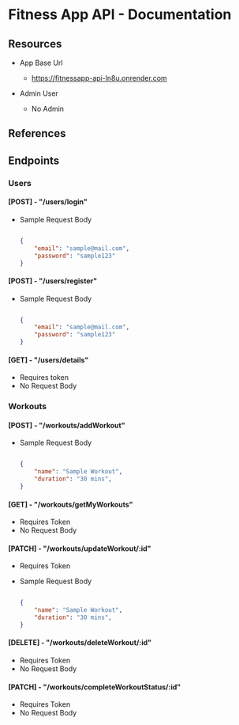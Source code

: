 # Fitness App API - Documentation

## Resources

- App Base Url
    - https://fitnessapp-api-ln8u.onrender.com

- Admin User
    - No Admin

## References

## Endpoints

### Users

#### [POST] - "/users/login"

- Sample Request Body

    ```json

    {
        "email": "sample@mail.com",
        "password": "sample123"
    }

    ```

#### [POST] - "/users/register"

- Sample Request Body

    ```json

    {
        "email": "sample@mail.com",
        "password": "sample123"
    }

    ```
#### [GET] - "/users/details"

- Requires token
- No Request Body

      
### Workouts

#### [POST] - "/workouts/addWorkout"

- Sample Request Body

    ```json

    {
        "name": "Sample Workout",
        "duration": "30 mins",
    }

    ```

#### [GET] - "/workouts/getMyWorkouts"
- Requires Token
- No Request Body


#### [PATCH] - "/workouts/updateWorkout/:id"
- Requires Token
- Sample Request Body

    ```json

    {
        "name": "Sample Workout",
        "duration": "30 mins",
    }

    ```

#### [DELETE] - "/workouts/deleteWorkout/:id"
- Requires Token
- No Request Body

#### [PATCH] - "/workouts/completeWorkoutStatus/:id"
- Requires Token
- No Request Body
